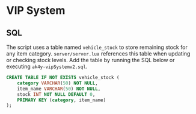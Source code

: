 # VIP System

## SQL

The script uses a table named `vehicle_stock` to store remaining stock for any item category. `server/server.lua` references this table when updating or checking stock levels. Add the table by running the SQL below or executing `ak4y-vipSystemv2.sql`.

```sql
CREATE TABLE IF NOT EXISTS vehicle_stock (
    category VARCHAR(50) NOT NULL,
    item_name VARCHAR(50) NOT NULL,
    stock INT NOT NULL DEFAULT 0,
    PRIMARY KEY (category, item_name)
);
```

